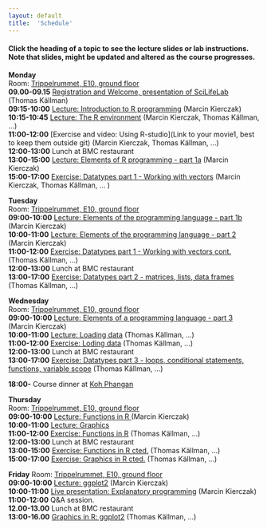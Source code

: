 ```yaml
---
layout: default
title:  'Schedule'
---
```


#### Click the heading of a topic to see the lecture slides or lab instructions. Note that slides, might be updated and altered as the course progresses.

**Monday**  
Room: [Trippelrummet, E10, ground floor](files/bmc_map.jpg)   
**09.00-09.15** [Registration and Welcome, presentation of SciLifeLab ](Lectures/Welcome.pdf) (Thomas Källman)  
**09:15-10:00** [Lecture: Introduction to R programming](Lectures/Intro.pdf) (Marcin Kierczak)  
**10:15-10:45** [Lecture: The R environment](Lectures/REnvironment.pdf) (Marcin Kierczak, Thomas Källman, ...)  
**11:00-12:00** [Exercise and video: Using R-studio](Link to your movie1, best to keep them outside git) (Marcin Kierczak, Thomas Källman, ...)  
**12:00-13:00** Lunch at BMC restaurant  
**13:00-15:00** [Lecture: Elements of R programming - part 1a](Lectures/ElementsOfAprogrammingLanguage1.pdf) (Marcin Kierczak)    
**15:00-17:00** [Exercise: Datatypes part 1 - Working with vectors](Exercises/DataTypes) (Marcin Kierczak, Thomas Källman, ... )  

**Tuesday**  
Room: [Trippelrummet, E10, ground floor](files/bmc_map.jpg)   
**09:00-10:00** [Lecture: Elements of the programming language - part 1b](Lectures/ElementsOfAprogrammingLanguage1.pdf) (Marcin Kierczak)  
**10:00-11:00** [Lecture: Elements of the programming language - part 2](Lectures/ElementsOfAprogrammingLanguage2.pdf) (Marcin Kierczak)  
**11:00-12:00** [Exercise: Datatypes part 1 - Working with vectors cont.](Exercises/DataTypesStructure1) (Thomas Källman, ...)  
**12:00-13:00** Lunch at BMC restaurant  
**13:00-17:00** [Exercise: Datatypes part 2 - matrices, lists, data frames](Exercises/DataTypesStructure2) (Thomas Källman, ...)  

**Wednesday**  
Room: [Trippelrummet, E10, ground floor](files/bmc_map.jpg)  
**09:00-10:00** [Lecture: Elements of a programming language - part 3 ](Lectures/ElementsOfAprogrammingLanguage3.pdf) (Marcin Kierczak)  
**10:00-11:00** [Lecture: Loading data](Lectures/Loading_data.pdf) (Thomas Källman, ...)     
**11:00-12:00** [Exercise: Loding data](Exercises/LoadingData) (Thomas Källman, ...)    
**12:00-13:00** Lunch at BMC restaurant  
**13:00-17:00** [Exercise: Datatypes part 3 - loops, conditional statements, functions, variable scope](Exercises/LoadingData) (Thomas Källman, ...)  

**18:00-** Course dinner at [Koh Phangan](https://www.google.se/maps/place/Restaurang+Koh+Phangan/@59.856787,17.6272816,17z/data=!3m1!4b1!4m5!3m4!1s0x465fcbf3d83e6711:0x4b004e395b108348!8m2!3d59.856787!4d17.6294703?hl=en)  

**Thursday**  
Room: [Trippelrummet, E10, ground floor](files/bmc_map.jpg)   
**09:00-10:00** [Lecture: Functions in R ](Lectures/Functions.pdf) (Marcin Kierczak)  
**10:00-11:00** [Lecture: Graphics](Lectures/Graphics.pdf)  
**11:00-12:00** [Exercise: Functions in R](Exercises/functions.pdf) (Thomas Källman, ...)  
**12:00-13:00** Lunch at BMC restaurant  
**13:00-15:00** [Exercise: Functions in R cted.](Exercises/functions.pdf) (Thomas Källman, ...)  
**15:00-17:00** [Exercise: Graphics in R cted.](Exercises/graphics.pdf) (Thomas Källman, ...)  

**Friday**
Room: [Trippelrummet, E10, ground floor](files/bmc_map.jpg)   
**09:00-10:00** [Lecture: ggplot2](Lectures/ggplot2.pdf) (Marcin Kierczak)  
**10:00-11:00** [Live presentation: Explanatory programming](Lectures/expl_prog.pdf) (Marcin Kierczak)  
**11:00-12:00** Q&A session.  
**12.00-13.00** Lunch at BMC restaurant  
**13:00-16.00** [Graphics in R: ggplot2](Exercises/Graphics) (Thomas Källman, ...)  